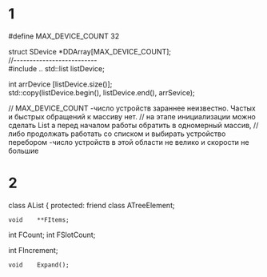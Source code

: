 # 1
#define MAX_DEVICE_COUNT    32

struct  SDevice *DDArray[MAX_DEVICE_COUNT];  
//--------------------------  
#include <list>
..
    std::list<int> listDevice;
    
int arrDevice [listDevice.size()];  
std::copy(listDevice.begin(), listDevice.end(), arrSevice);

// MAX_DEVICE_COUNT -число устройств зараннее неизвестно. Частых и быстрых обращений к массиву нет.
// на этапе инициализации можно сделать List а перед началом работы обратить в одномерный массив, 
// либо продолжать работать со списком и выбирать устройство перебором -число устройств в этой области не велико и скорости не большие

# 2 
class	AList
{
protected:
friend class    ATreeElement;  

	void	**FItems;

  int	    FCount;
  int	    FSlotCount;

  int  	FIncrement;

	void	Expand();



 
